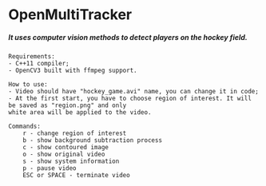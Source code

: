 # OpenMultiTracker

##### It uses computer vision methods to detect players on the hockey field.

```
Requirements:
- C++11 compiler;
- OpenCV3 built with ffmpeg support.
```

```
How to use:
- Video should have "hockey_game.avi" name, you can change it in code;
- At the first start, you have to choose region of interest. It will be saved as "region.png" and only
white area will be applied to the video.
```

```
Commands:
    r - change region of interest
    b - show background subtraction process
    c - show contoured image
    o - show original video
    s - show system information
    p - pause video
    ESC or SPACE - terminate video
```
